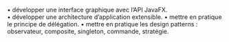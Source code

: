 • développer une interface graphique avec l’API JavaFX.                                                                               
• développer une architecture d’application extensible.
• mettre en pratique le principe de délégation.
• mettre en pratique les design patterns : observateur, composite, singleton, commande, stratégie.
